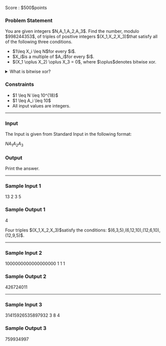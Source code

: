 
<div>

<span>

<span>

<p>
Score : $500$points
</p>

<div>

<section>

### **Problem Statement**

<p>
You are given integers $N,A_1,A_2,A_3$. Find the number, modulo $998244353$, of triples of positive integers $(X_1,X_2,X_3)$that satisfy all of the following three conditions.
</p>

<ul>

<li>
$1\leq X_i \leq N$for every $i$.
</li>

<li>
$X_i$is a multiple of $A_i$for every $i$.
</li>

<li>
$(X_1 \oplus X_2) \oplus X_3 = 0$, where $\oplus$denotes bitwise xor.
</li>

</ul>

<details>

<summary>
What is bitwise xor?
</summary>
The bitwise xor of non-negative integers $A$and $B$, $A \oplus B$, is defined as follows.

<ul>

<li>
When $A \oplus B$is written in binary, the $2^k$s place ($k \geq 0$) is $1$if exactly one of the $2^k$s places of $A$and $B$is $1$, and $0$otherwise.
</li>

</ul>
For instance, $3 \oplus 5 = 6$(in binary: $011 \oplus 101 = 110$).

</details>

</section>

</div>

<div>

<section>

### **Constraints**

<ul>

<li>
$1 \leq N \leq 10^{18}$
</li>

<li>
$1 \leq A_i \leq 10$
</li>

<li>
All input values are integers.
</li>

</ul>

</section>

</div>

---

<div>

<div>

<section>

### **Input**

<p>
The Input is given from Standard Input in the following format:
</p>

<div>

$N$$A_1$$A_2$$A_3$
</div>

</section>

</div>

<div>

<section>

### **Output**

<p>
Print the answer.  
</p>

</section>

</div>

</div>

---

<div>

<section>

### **Sample Input 1**

<div>

13 2 3 5

</div>

</section>

</div>

<div>

<section>

### **Sample Output 1**

<div>

4

</div>

<p>
Four triples $(X_1,X_2,X_3)$satisfy the conditions: $(6,3,5),(6,12,10),(12,6,10),(12,9,5)$.
</p>

</section>

</div>

---

<div>

<section>

### **Sample Input 2**

<div>

1000000000000000000 1 1 1

</div>

</section>

</div>

<div>

<section>

### **Sample Output 2**

<div>

426724011

</div>

</section>

</div>

---

<div>

<section>

### **Sample Input 3**

<div>

31415926535897932 3 8 4

</div>

</section>

</div>

<div>

<section>

### **Sample Output 3**

<div>

759934997

</div>

</section>

</div>

</span>

</span>

</div>
